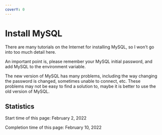 ```yaml
---
coverY: 0
---
```


# Install MySQL

There are many tutorials on the Internet for installing MySQL, so I won't go into too much detail here.

An important point is, please remember your MySQL initial password, and add MySQL to the environment variable.

The new version of MySQL has many problems, including the way changing the password is changed, sometimes unable to connect, etc. These problems may not be easy to find a solution to, maybe it is better to use the old version of MySQL.

## Statistics

Start time of this page: February 2, 2022

Completion time of this page: February 10, 2022
